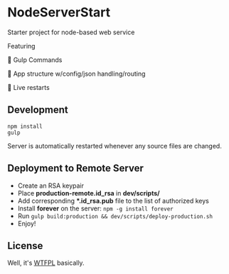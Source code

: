 # NodeServerStart

Starter project for node-based web service

Featuring

👻 Gulp Commands   

👾 App structure w/config/json handling/routing

🐼 Live restarts


## Development

```
npm install
gulp
```

Server is automatically restarted whenever any source files are changed.

## Deployment to Remote Server

* Create an RSA keypair
* Place __production-remote.id_rsa__ in __dev/scripts/__
* Add corresponding __*.id_rsa.pub__ file to the list of authorized keys
* Install __forever__ on the server: `npm -g install forever`
* Run `gulp build:production && dev/scripts/deploy-production.sh`
* Enjoy!

## License

Well, it's [WTFPL](http://www.wtfpl.net/) basically.